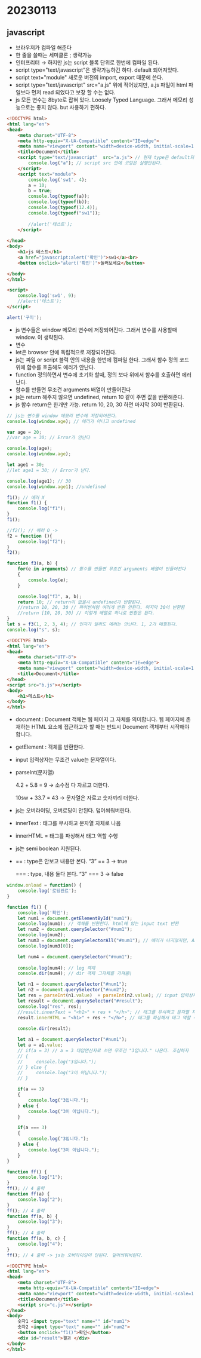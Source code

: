 # 20230113

## javascript

- 브라우저가 컴파일 해준다
- 한 줄을 쓸때는 세미클론 ; 생략가능
- 인터프리터 → 하지만 js는 script 블록 단위로 한번에 컴파일 된다.
- script type="text/javascript”은 생략가능하긴 하다. default 되어져있다.
- script text="module" 새로운 버전의 import, export 때문에 쓴다.
- script type="text/javascript" src="a.js” 위에 적어놨지만, a.js 파일이 html 파일보다 먼저 read 되었다고 보장 할 수는 없다.
- js 모든 변수는 8byte로 잡혀 있다. Loosely Typed Language. 그래서 메모리 성능으로는 좋지 않다. but 사용하기 편하다.

```html
<!DOCTYPE html>
<html lang="en">
<head>
    <meta charset="UTF-8">
    <meta http-equiv="X-UA-Compatible" content="IE=edge">
    <meta name="viewport" content="width=device-width, initial-scale=1.0">
    <title>Document</title>
    <script type="text/javascript"  src="a.js"> // 현재 type은 default되어 있어서 생략가능
        console.log("a"); // script src 안에 코딩은 실행안된다.
    </script>
    <script text="module">
        console.log('sw1', 4);
        a = 10;
        b = true;
        console.log(typeof(a));
        console.log(typeof(b));
        console.log(typeof(12.4));
        console.log(typeof("sw1"));
        
        //alert('테스트');
    </script>
    
</head>
<body>
    <h1>js 테스트</h1>
    <a href="javascript:alert('확인')">sw1</a><br>
    <button onclick="alert('확인')">눌러보세요</button>

</body>
</html>

<script>
    console.log('sw1', 9);
    //alert('테스트');
</script>
```

```jsx
alert('구미');
```

- js 변수들은 window 메모리 변수에 저장되어진다. 그래서 변수를 사용할때 window. 이 생략된다.
- 변수
- let은 browser 안에  독립적으로  저장되어진다.
- js는 파일 or script 블럭 안의 내용을 한번에 컴파일 한다.  그래서 함수 정의 코드 위에 함수를 호출해도 에러가 안난다.
- function 정의하면서 변수에 초기화 할때, 정의 보다 위에서 함수를 호출하면 에러난다.
- 함수를 만들면 무조건 arguments 배열이 만들어진다
- js는 return 해주지 않으면 undefined, return 10 같이 주면 값을 반환해준다.
- js 함수 return은 한개만 가능. return 10, 20, 30 하면 마지막 30이 반환된다.

```jsx
// js는 변수를 window 메모리 변수에 저장되어진다.
console.log(window.age); // 에러가 아니고 undefined 

var age = 20;
//var age = 30; // Error가 안난다

console.log(age);
console.log(window.age);

let age1 = 30;
//let age1 = 30; // Error가 난다.

console.log(age1); // 30
console.log(window.age1); //undefined

f1(); // 에러 X
function f1() {
    console.log("f1");
}
f1();

//f2(); // 에러 O -> 
f2 = function (){
    console.log("f2");
}
f2();

function f3(a, b) {
    for(e in arguments) // 함수를 만들면 무조건 arguments 배열이 만들어진다
    {
        console.log(e);
    }

    console.log("f3", a, b);
    return 10; // return이 없을시 undefined가 반환된다.
    //return 10, 20, 30 // 파이썬처럼 여러개 반환 안된다. 마지막 30이 반환됨
    //return [10, 20, 30] // 이렇게 배열로 하나로 반환은 된다.
}
let s = f3(1, 2, 3, 4); // 인자가 달라도 에러는 안난다. 1, 2가 매핑된다.
console.log("s", s);
```

```html
<!DOCTYPE html>
<html lang="en">
<head>
    <meta charset="UTF-8">
    <meta http-equiv="X-UA-Compatible" content="IE=edge">
    <meta name="viewport" content="width=device-width, initial-scale=1.0">
    <title>Document</title>
</head>
<script src="b.js"></script>
<body>
    <h1>테스트</h1>
</body>
</html>
```

- document : Document 객체는 웹 페이지 그 자체를 의미합니다.
웹 페이지에 존재하는 HTML 요소에 접근하고자 할 때는 반드시 Document 객체부터 시작해야 합니다.
- getElement : 객체를 반환한다.
- input 입력상자는 무조건 value는 문자열이다.
- parseInt(문자열)
    
    4.2 + 5.8 = 9 → 소수점 다 자르고 더한다.
    
    10sw + 33.7 = 43 → 문자열은 자르고 숫자끼리 더한다. 
    
- js는 오버라이딩, 오버로딩이 안된다. 덮어씌워버린다.
- innerText : 태그를 무시하고 문자열 자체로 나옴
- innerHTML =  태그를 파싱해서 태그 역할 수행
- js는 semi boolean 지원된다.
- == : type은 안보고 내용만 본다. “3” == 3 → true
    
    === : type, 내용 둘다 본다. “3” === 3 → false
    

```jsx
window.onload = function() {
    console.log('로딩완료');
}

function f1() {
    console.log('확인');
    let num1 = document.getElementById("num1"); 
    console.log(num1); // 객체를 반환한다. html에 있는 input text 반환
    let num2 = document.querySelector("#num1");
    console.log(num2);
    let num3 = document.querySelectorAll("#num1"); // 에러가 나지않지만, ALL은 배열로 리턴된다.
    console.log(num3[0]);

    let num4 = document.querySelector("#num1");
    
    console.log(num4); // log 객체
    console.dir(num4); // dir 객체 그자체를 가져옴\

    let n1 = document.querySelector("#num1");
    let n2 = document.querySelector("#num2");
    let res = parseInt(n1.value)  + parseInt(n2.value); // input 입력상자는 무조건 문자열을 반환해주므로
    let result = document.querySelector("#result");
    console.log("res", res);
    //result.innerText = "<h1>" + res + "</h>"; // 태그를 무시하고 문자열 자체로 나옴
    result.innerHTML = "<h1>" + res + "</h>"; // 태그를 파싱해서 태그 역할 수행
    
    console.dir(result);

    let a1 = document.querySelector("#num1");
    let a = a1.value;
    // if(a = 3) // a = 3 대입연산자로 쓰면 무조건 "3입니다." 나온다. 조심하자
    // {
    //     console.log("3입니다.");
    // } else {
    //     console.log("3이 아닙니다.");
    // }

    if(a == 3)
    {
        console.log("3입니다.");
    } else {
        console.log("3이 아닙니다.");
    }

    if(a === 3)
    {
        console.log("3입니다.");
    } else {
        console.log("3이 아닙니다.");
    }
}

function ff() {
    console.log("1");
}
ff(); // 4 출력
function ff(a) {
    console.log("2");
}
ff(); // 4 출력
function ff(a, b) {
    console.log("3");
}
ff(); // 4 출력
function ff(a, b, c) {
    console.log("4");
}
ff(); // 4 출력 -> js는 오버라이딩이 안된다. 덮어씌워버린다.
```

```html
<!DOCTYPE html>
<html lang="en">
<head>
    <meta charset="UTF-8">
    <meta http-equiv="X-UA-Compatible" content="IE=edge">
    <meta name="viewport" content="width=device-width, initial-scale=1.0">
    <title>Document</title>
    <script src="c.js"></script>
</head>
<body>
    숫자1 <input type="text" name="" id="num1">
    숫자2 <input type="text" name="" id="num2">
    <button onclick="f1()">확인</button>
    <div id="result">결과 </div>
</body>
</html>
```